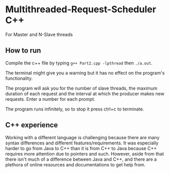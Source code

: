 # Multithreaded-Request-Scheduler C++
For Master and N-Slave threads

## How to run
Compile the c++ file by typing `g++ Part2.cpp -lpthread` then `./a.out`.

The terminal might give you a warning but it has no effect on the program's functionality. 

The program will ask you for the number of slave threads, the maximum duration of each request and the interval at which the producer makes new requests. Enter a number for each prompt.

The program runs infinitely, so to stop it press ctrl+c to terminate.



## C++ experience
Working with a different language is challenging because there are many syntax differences and different features/requirements. It was especially harder to go from Java to C++ than it is from C++ to Java because C++ requires more attention due to pointers and such. However, aside from that there isn't much of a difference between Java and C++, and there are a plethora of online resources and documentations to get help from. 
